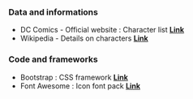 ### Data and informations ###
* DC Comics - Official website : Character list [**Link**](http://www.dccomics.com/characters)
* Wikipedia - Details on characters [**Link**](https://www.wikipedia.org/)

### Code and frameworks ###
* Bootstrap : CSS framework [**Link**](http://getbootstrap.com)
* Font Awesome : Icon font pack [**Link**](http://fontawesome.io/)
